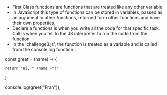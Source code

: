 - First Class functions are functions that are treated like any other variable
- In JavaScript this type of functions can be stored in variables, passed as an argument in other functions, returned form other functions and have their own properties.
- Declare a functions is when you write all the code for that specific task. Call is when you tell to the JS interpreter to run the code from the function.
- In the 'challenge3.js', the function is treated as a variable and is called from the console.log function.

const greet = (name) => {

    return "Hi, " +name +"!"
}

console.log(greet("Fran"));